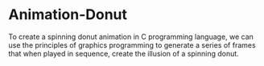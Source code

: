 # Animation-Donut
To create a spinning donut animation in C programming language, we can use the principles of graphics programming to generate a series of frames that when played in sequence, create the illusion of a spinning donut.
